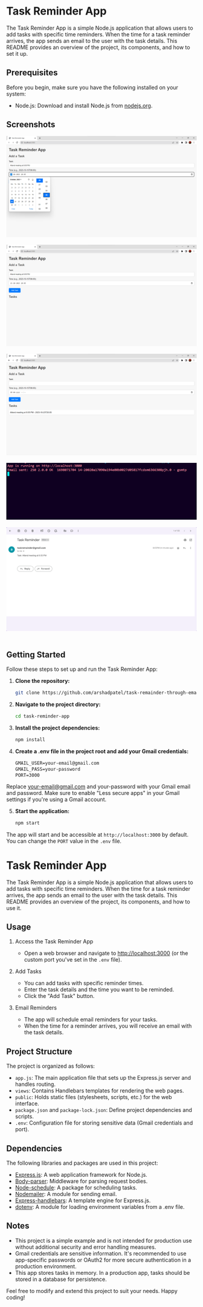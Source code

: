# Task Reminder App

The Task Reminder App is a simple Node.js application that allows users to add tasks with specific time reminders. When the time for a task reminder arrives, the app sends an email to the user with the task details. This README provides an overview of the project, its components, and how to set it up.

## Prerequisites

Before you begin, make sure you have the following installed on your system:

- Node.js: Download and install Node.js from [nodejs.org](https://nodejs.org/).

## Screenshots
![001](images/001.png)
<br>
<br>
![002](images/002.png)
<br>
<br>
![003](images/003.png)
<br>
<br>
![004](images/004.png)
<br>
<br>
![005](images/005.png)
<br>
<br>


## Getting Started

Follow these steps to set up and run the Task Reminder App:

1. **Clone the repository:**

   ```bash
   git clone https://github.com/arshadpatel/task-remainder-through-email.git
2. **Navigate to the project directory:**
   ```bash
   cd task-reminder-app

3. **Install the project dependencies:**

   ```bash
   npm install
4. **Create a .env file in the project root and add your Gmail credentials:**

   ```env
   GMAIL_USER=your-email@gmail.com
   GMAIL_PASS=your-password
   PORT=3000
Replace your-email@gmail.com and your-password with your Gmail email and password. Make sure to enable "Less secure apps" in your Gmail settings if you're using a Gmail account.

5. **Start the application:**

   ```bash
   npm start
The app will start and be accessible at `http://localhost:3000` by default. You can change the `PORT` value in the `.env` file.

# Task Reminder App

The Task Reminder App is a simple Node.js application that allows users to add tasks with specific time reminders. When the time for a task reminder arrives, the app sends an email to the user with the task details. This README provides an overview of the project, its components, and how to use it.

## Usage

1. Access the Task Reminder App
   - Open a web browser and navigate to [http://localhost:3000](http://localhost:3000) (or the custom port you've set in the `.env` file).

2. Add Tasks
   - You can add tasks with specific reminder times.
   - Enter the task details and the time you want to be reminded.
   - Click the "Add Task" button.

3. Email Reminders
   - The app will schedule email reminders for your tasks.
   - When the time for a reminder arrives, you will receive an email with the task details.

## Project Structure

The project is organized as follows:

- `app.js`: The main application file that sets up the Express.js server and handles routing.
- `views`: Contains Handlebars templates for rendering the web pages.
- `public`: Holds static files (stylesheets, scripts, etc.) for the web interface.
- `package.json` and `package-lock.json`: Define project dependencies and scripts.
- `.env`: Configuration file for storing sensitive data (Gmail credentials and port).

## Dependencies

The following libraries and packages are used in this project:

- [Express.js](https://expressjs.com): A web application framework for Node.js.
- [Body-parser](https://www.npmjs.com/package/body-parser): Middleware for parsing request bodies.
- [Node-schedule](https://www.npmjs.com/package/node-schedule): A package for scheduling tasks.
- [Nodemailer](https://www.npmjs.com/package/nodemailer): A module for sending email.
- [Express-handlebars](https://www.npmjs.com/package/express-handlebars): A template engine for Express.js.
- [dotenv](https://www.npmjs.com/package/dotenv): A module for loading environment variables from a .env file.

## Notes

- This project is a simple example and is not intended for production use without additional security and error handling measures.
- Gmail credentials are sensitive information. It's recommended to use app-specific passwords or OAuth2 for more secure authentication in a production environment.
- This app stores tasks in memory. In a production app, tasks should be stored in a database for persistence.

Feel free to modify and extend this project to suit your needs. Happy coding!
